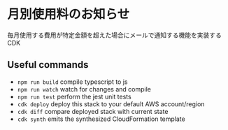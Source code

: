 # 月別使用料のお知らせ

毎月使用する費用が特定金額を超えた場合にメールで通知する機能を実装するCDK

## Useful commands

* `npm run build`   compile typescript to js
* `npm run watch`   watch for changes and compile
* `npm run test`    perform the jest unit tests
* `cdk deploy`      deploy this stack to your default AWS account/region
* `cdk diff`        compare deployed stack with current state
* `cdk synth`       emits the synthesized CloudFormation template
